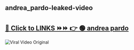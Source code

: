 
 ## andrea_pardo-leaked-video 

# <h2><a href="https://clipsfans.com/andrea_pardo&ref=git">🔗 Click to LINKS ⏩⏩ 👉 🟢 andrea pardo </a></h2>

<a href="https://clipsfans.com/andrea_pardo&ref=git" rel="nofollow" data-target="animated-image.originalLink"><img src="https://i.ibb.co.com/xMMVF88/686577567.gif" alt="Viral Video Original" style="max-width: 100%; display: inline-block;" data-target="animated-image.originalImage"></a>
